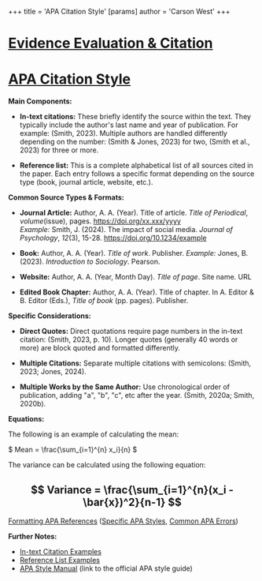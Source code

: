 +++
 title = 'APA Citation Style'
[params]
	author = 'Carson West'
+++
# [Evidence Evaluation & Citation](./../evidence-evaluation-&-citation/)
# [APA Citation Style](./../apa-citation-style/)

**Main Components:**

* **In-text citations:**  These briefly identify the source within the text.  They typically include the author's last name and year of publication.  For example: (Smith, 2023).  Multiple authors are handled differently depending on the number:  (Smith & Jones, 2023) for two, (Smith et al., 2023) for three or more.

* **Reference list:** This is a complete alphabetical list of all sources cited in the paper.  Each entry follows a specific format depending on the source type (book, journal article, website, etc.).

**Common Source Types & Formats:**

* **Journal Article:**  Author, A. A. (Year). Title of article. *Title of Periodical*, *volume*(issue), pages. https://doi.org/xx.xxx/yyyy  
    *Example:*  Smith, J. (2024). The impact of social media. *Journal of Psychology*, *12*(3), 15-28. https://doi.org/10.1234/example

* **Book:** Author, A. A. (Year). *Title of work*. Publisher.
    *Example:*  Jones, B. (2023). *Introduction to Sociology*. Pearson.

* **Website:**  Author, A. A. (Year, Month Day). *Title of page*. Site name. URL

* **Edited Book Chapter:** Author, A. A. (Year). Title of chapter. In A. Editor & B. Editor (Eds.), *Title of book* (pp. pages). Publisher.


**Specific Considerations:**

* **Direct Quotes:**  Direct quotations require page numbers in the in-text citation: (Smith, 2023, p. 10).  Longer quotes (generally 40 words or more) are block quoted and formatted differently.

* **Multiple Citations:** Separate multiple citations with semicolons: (Smith, 2023; Jones, 2024).

* **Multiple Works by the Same Author:** Use chronological order of publication, adding "a", "b", "c", etc after the year. (Smith, 2020a; Smith, 2020b).


**Equations:**

The following is an example of calculating the mean:

 $ Mean = \frac{\sum_{i=1}^{n} x_i}{n} $ 

The variance can be calculated using the following equation:

##  $$ Variance = \frac{\sum_{i=1}^{n}(x_i - \bar{x})^2}{n-1} $$  
[Formatting APA References](./../formatting-apa-references/)  ([Specific APA Styles](./../specific-apa-styles/), [Common APA Errors](./../common-apa-errors/))


**Further Notes:**

* [In-text Citation Examples](./../in-text-citation-examples/)
* [Reference List Examples](./../reference-list-examples/)
* [APA Style Manual](./../apa-style-manual/)  (link to the official APA style guide)


